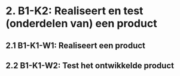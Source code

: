 # 2. B1-K2: Realiseert en test (onderdelen van) een product



## 2.1 B1-K1-W1: Realiseert een product



## 2.2 B1-K1-W2: Test het ontwikkelde product
